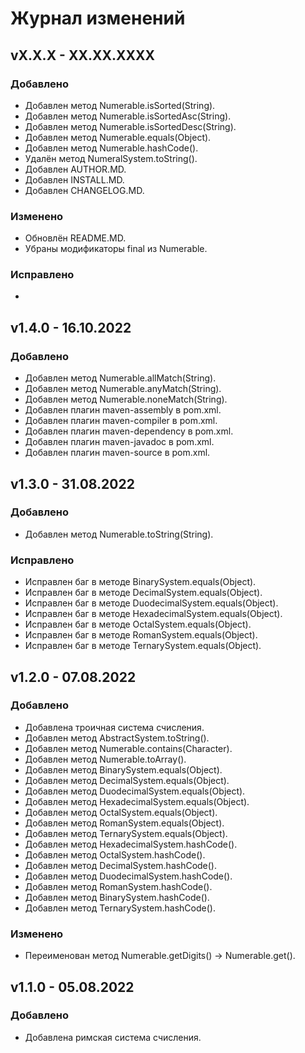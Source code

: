 # Журнал изменений
## vX.X.X - XX.XX.XXXX
### Добавлено
* Добавлен метод Numerable.isSorted(String).
* Добавлен метод Numerable.isSortedAsc(String).
* Добавлен метод Numerable.isSortedDesc(String).
* Добавлен метод Numerable.equals(Object).
* Добавлен метод Numerable.hashCode().
* Удалён метод NumeralSystem.toString().
* Добавлен AUTHOR.MD.
* Добавлен INSTALL.MD.
* Добавлен CHANGELOG.MD.

### Изменено
* Обновлён README.MD.
* Убраны модификаторы final из Numerable.

### Исправлено
* 

## v1.4.0 - 16.10.2022
### Добавлено
* Добавлен метод Numerable.allMatch(String).
* Добавлен метод Numerable.anyMatch(String).
* Добавлен метод Numerable.noneMatch(String).
* Добавлен плагин maven-assembly в pom.xml.
* Добавлен плагин maven-compiler в pom.xml.
* Добавлен плагин maven-dependency в pom.xml.
* Добавлен плагин maven-javadoc в pom.xml.
* Добавлен плагин maven-source в pom.xml.

## v1.3.0 - 31.08.2022
### Добавлено
* Добавлен метод Numerable.toString(String).

### Исправлено
* Исправлен баг в методе BinarySystem.equals(Object).
* Исправлен баг в методе DecimalSystem.equals(Object).
* Исправлен баг в методе DuodecimalSystem.equals(Object).
* Исправлен баг в методе HexadecimalSystem.equals(Object).
* Исправлен баг в методе OctalSystem.equals(Object).
* Исправлен баг в методе RomanSystem.equals(Object).
* Исправлен баг в методе TernarySystem.equals(Object).

## v1.2.0 - 07.08.2022
### Добавлено
* Добавлена троичная система счисления.
* Добавлен метод AbstractSystem.toString().
* Добавлен метод Numerable.contains(Character).
* Добавлен метод Numerable.toArray().
* Добавлен метод BinarySystem.equals(Object).
* Добавлен метод DecimalSystem.equals(Object).
* Добавлен метод DuodecimalSystem.equals(Object).
* Добавлен метод HexadecimalSystem.equals(Object).
* Добавлен метод OctalSystem.equals(Object).
* Добавлен метод RomanSystem.equals(Object).
* Добавлен метод TernarySystem.equals(Object).
* Добавлен метод HexadecimalSystem.hashCode().
* Добавлен метод OctalSystem.hashCode().
* Добавлен метод DecimalSystem.hashCode().
* Добавлен метод DuodecimalSystem.hashCode().
* Добавлен метод RomanSystem.hashCode().
* Добавлен метод BinarySystem.hashCode().
* Добавлен метод TernarySystem.hashCode().

### Изменено
* Переименован метод Numerable.getDigits() -> Numerable.get().

## v1.1.0 - 05.08.2022
### Добавлено
* Добавлена римская система счисления.
